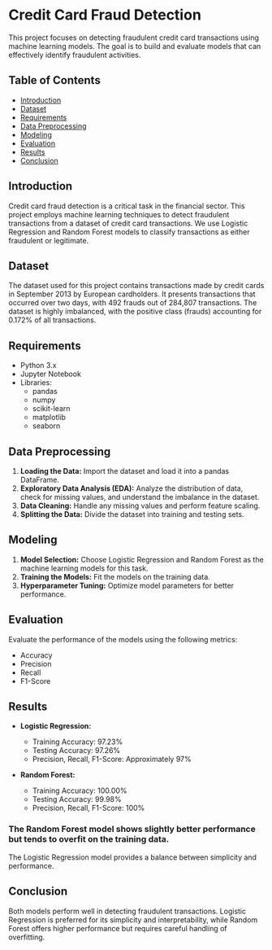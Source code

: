 # Credit Card Fraud Detection

This project focuses on detecting fraudulent credit card transactions using machine learning models. The goal is to build and evaluate models that can effectively identify fraudulent activities.

## Table of Contents

- [Introduction](#introduction)
- [Dataset](#dataset)
- [Requirements](#requirements)
- [Data Preprocessing](#data-preprocessing)
- [Modeling](#modeling)
- [Evaluation](#evaluation)
- [Results](#results)
- [Conclusion](#conclusion)

## Introduction
Credit card fraud detection is a critical task in the financial sector. This project employs machine learning techniques to detect fraudulent transactions from a dataset of credit card transactions. We use Logistic Regression and Random Forest models to classify transactions as either fraudulent or legitimate.

## Dataset
The dataset used for this project contains transactions made by credit cards in September 2013 by European cardholders. It presents transactions that occurred over two days, with 492 frauds out of 284,807 transactions. The dataset is highly imbalanced, with the positive class (frauds) accounting for 0.172% of all transactions.

## Requirements
- Python 3.x
- Jupyter Notebook
- Libraries:
  - pandas
  - numpy
  - scikit-learn
  - matplotlib
  - seaborn

## Data Preprocessing
1. **Loading the Data:** Import the dataset and load it into a pandas DataFrame.
2. **Exploratory Data Analysis (EDA):** Analyze the distribution of data, check for missing values, and understand the imbalance in the dataset.
3. **Data Cleaning:** Handle any missing values and perform feature scaling.
4. **Splitting the Data:** Divide the dataset into training and testing sets.

## Modeling
1. **Model Selection:** Choose Logistic Regression and Random Forest as the machine learning models for this task.
2. **Training the Models:** Fit the models on the training data.
3. **Hyperparameter Tuning:** Optimize model parameters for better performance.

## Evaluation
Evaluate the performance of the models using the following metrics:
- Accuracy
- Precision
- Recall
- F1-Score

## Results
- **Logistic Regression:**
  - Training Accuracy: 97.23%
  - Testing Accuracy: 97.26%
  - Precision, Recall, F1-Score: Approximately 97%
    
- **Random Forest:**
  - Training Accuracy: 100.00%
  - Testing Accuracy: 99.98%
  - Precision, Recall, F1-Score: 100%

### The Random Forest model shows slightly better performance but tends to overfit on the training data. 
The Logistic Regression model provides a balance between simplicity and performance.

## Conclusion
Both models perform well in detecting fraudulent transactions. 
Logistic Regression is preferred for its simplicity and interpretability, while Random Forest offers higher performance but requires careful handling of overfitting.
